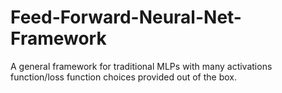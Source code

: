 # Feed-Forward-Neural-Net-Framework
 A general framework for traditional MLPs with many activations function/loss function choices provided out of the box. 
